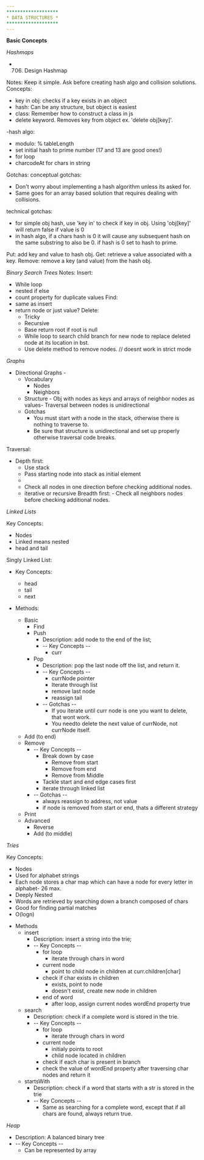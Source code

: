 ```yaml
---
*******************
* DATA STRUCTURES *
*******************
---
```


**Basic Concepts**

_Hashmaps_

- 706. Design Hashmap

Notes: Keep it simple. Ask before creating hash algo and collision solutions.
Concepts:

- key in obj: checks if a key exists in an object
- hash: Can be any structure, but object is easiest
- class: Remember how to construct a class in js
- delete keyword. Removes key from object ex. 'delete obj[key]'.

-hash algo:

- modulo: % tableLength
- set initial hash to prime number (17 and 13 are good ones!)
- for loop
- charcodeAt for chars in string

Gotchas:
conceptual gotchas:

- Don't worry about implementing a hash algorithm unless its asked for.
- Same goes for an array based solution that requires dealing with collisions.

technical gotchas:

- for simple obj hash, use 'key in' to check if key in obj. Using 'obj[key]' will return false if value is 0
- in hash algo, if a chars hash is 0 it will cause any subsequent hash on the same substring to also be 0. if hash is 0 set to hash to prime.

Put: add key and value to hash obj.
Get: retrieve a value associated with a key.
Remove: remove a key (and value) from the hash obj.

_Binary Search Trees_
Notes:
Insert:

- While loop
- nested if else
- count property for duplicate values
  Find:
- same as insert
- return node or just value?
  Delete:
    - Tricky
    - Recursive
    - Base return root if root is null
    - While loop to search child branch for new node to replace deleted node at its location in bst.
    - Use delete method to remove nodes. // doesnt work in strict mode

_Graphs_

  - Directional Graphs -
    - Vocabulary
      - Nodes
      - Neighbors
    - Structure - Obj with nodes as keys and arrays of neighbor nodes as values- Traversal between nodes is unidirectional
    * Gotchas
      - You must start with a node in the stack, otherwise there is nothing to traverse to. 
      - Be sure that structure is unidirectional and set up properly otherwise traversal code breaks.
      

Traversal:
* Depth first: 
  - Use stack
  - Pass starting node into stack as initial element
  - 
  - Check all nodes in one direction before checking additional nodes. 
  - iterative or recursive
Breadth first: - Check all neighbors nodes before checking additional nodes.

_Linked Lists_

Key Concepts: 
- Nodes
- Linked means nested
- head and tail

Singly Linked List:
  * Key Concepts: 
    - head
    - tail
    - next

  * Methods: 
      * Basic
        - Find
        - Push
          * Description: add node to the end of the list;
          * -- Key Concepts --
            * curr
        - Pop
          * Description: pop the last node off the list, and return it.
          * -- Key Concepts --
            * currNode pointer
            * Iterate through list
            * remove last node
            * reassign tail
          * -- Gotchas --
            * If you iterate until curr node is one you want to delete, that wont work.
            * You needto delete the next value of currNode, not currNode itself.
      - Add (to end)
      - Remove
        * -- Key Concepts --
          * Break down by case
            - Remove from start
            - Remove from end
            - Remove from Middle
          * Tackle start and end edge cases first
          * iterate through linked list
        * -- Gotchas --
          * always reassign to address, not value
          * if node is removed from start or end, thats a different strategy
      - Print
    * Advanced
      - Reverse
      - Add (to middle)

_Tries_

Key Concepts:
  - Nodes
  - Used for alphabet strings
  - Each node stores a char map which can have a node for every letter in alphabet- 26 max.
  - Deeply Nested
  - Words are retrieved by searching down a branch composed of chars
  - Good for finding partial matches
  - O(logn)

* Methods
  - insert
    * Description: insert a string into the trie;
    * -- Key Concepts --
      * for loop
        - iterate through chars in word
      * current node
        - point to child node in children at curr.children[char]
      * check if char exists in children
        - exists, point to node 
        - doesn't exist, create new node in children
      * end of word
        - after loop, assign current nodes wordEnd property true
  - search
    * Description: check if a complete word is stored in the trie.
    * -- Key Concepts --
      * for loop
        - iterate through chars in word
      * current node
        - initialy points to root
        - child node located in children
      * check if each char is present in branch
      * check the value of wordEnd property after traversing char nodes and return it
  - startsWith
    * Description: check if a word that starts with a str is stored in the trie
    * -- Key Concepts --
      * Same as searching for a complete word, except that if all chars are found, always return true. 


_Heap_
  * Description: A balanced binary tree
  * -- Key Concepts --
    * Can be represented by array

